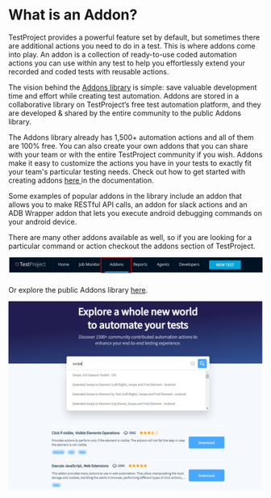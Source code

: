 # What is an Addon?

TestProject provides a powerful feature set by default, but sometimes there are additional actions you need to do in a test. This is where addons come into play. An addon is a collection of ready-to-use coded automation actions you can use within any test to help you effortlessly extend your recorded and coded tests with reusable actions.

The vision behind the [Addons library](https://addons.testproject.io/) is simple: save valuable development time and effort while creating test automation. Addons are stored in a collaborative library on TestProject‘s free test automation platform, and they are developed & shared by the entire community to the public Addons library.

The Addons library already has 1,500+ automation actions and all of them are 100% free. You can also create your own addons that you can share with your team or with the entire TestProject community if you wish. Addons make it easy to customize the actions you have in your tests to exactly fit your team's particular testing needs. Check out how to get started with creating addons [here ](develop-an-addon/)in the documentation.

Some examples of popular addons in the library include an addon that allows you to make RESTful API calls, an addon for slack actions and an ADB Wrapper addon that lets you execute android debugging commands on your android device.

There are many other addons available as well, so if you are looking for a particular command or action checkout the addons section of TestProject.

![Addons Menu](../.gitbook/assets/image%20%2879%29%20%281%29.png)

Or explore the public Addons library [here](https://addons.testproject.io/).

![TestProject Test Automation Addons Library](../.gitbook/assets/addons-library-testproject-1-.png)



